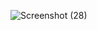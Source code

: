 
![Screenshot (28)](https://github.com/GauravNandedkar123/Mark6/assets/130847216/9472434d-9082-4e6e-8b02-d517d5435d16)
